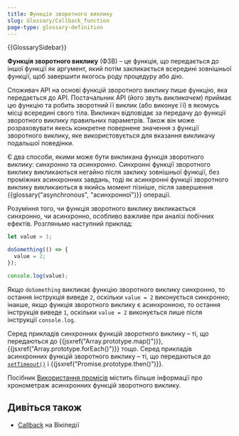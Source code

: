 ```yaml
---
title: Функція зворотного виклику
slug: Glossary/Callback_function
page-type: glossary-definition
---
```


{{GlossarySidebar}}

**Функція зворотного виклику** (ФЗВ) – це функція, що передається до іншої функції як аргумент, який потім закликається всередині зовнішньої функції, щоб завершити якогось роду процедуру або дію.

Споживач API на основі функцій зворотного виклику пише функцію, яка передається до API. Постачальник API (його звуть _викликачем_) приймає цю функцію та робить зворотний її виклик (або виконує її) в якомусь місці всередині свого тіла. Викликач відповідає за передачу до функції зворотного виклику правильних параметрів. Також він може розраховувати якесь конкретне повернене значення з функції зворотного виклику, яке використовується для вказання викликачу подальшої поведінки.

Є два способи, якими може бути викликана функція зворотного виклику: _синхронно_ та _асинхронно_. Синхронні функції зворотного виклику викликаються негайно після заклику зовнішньої функції, без проміжних асинхронних завдань, тоді як асинхронні функції зворотного виклику викликаються в якийсь момент пізніше, після завершення {{glossary("asynchronous", "асинхронної")}} операції.

Розуміння того, чи функція зворотного виклику викликається синхронно, чи асинхронно, особливо важливе при аналізі побічних ефектів. Розгляньмо наступний приклад:

```js
let value = 1;

doSomething(() => {
  value = 2;
});

console.log(value);
```

Якщо `doSomething` викликає функцію зворотного виклику синхронно, то остання інструкція виведе `2`, оскільки `value = 2` виконується синхронно; інакше, якщо функція зворотного виклику є асинхронною, то остання інструкція виведе `1`, оскільки `value = 2` виконується лише після інструкції `console.log`.

Серед прикладів синхронних функцій зворотного виклику – ті, що передаються до {{jsxref("Array.prototype.map()")}}, {{jsxref("Array.prototype.forEach()")}} тощо. Серед прикладів асинхронних функцій зворотного виклику – ті, що передаються до [`setTimeout()`](/uk/docs/Web/API/setTimeout) і {{jsxref("Promise.prototype.then()")}}.

Посібник [Використання промісів](/uk/docs/Web/JavaScript/Guide/Using_promises#khronometrazh) містить більше інформації про хронометраж асинхронних функцій зворотного виклику.

## Дивіться також

- [Callback](<https://uk.wikipedia.org/wiki/Callback_(%D0%BF%D1%80%D0%BE%D0%B3%D1%80%D0%B0%D0%BC%D1%83%D0%B2%D0%B0%D0%BD%D0%BD%D1%8F)>) на Вікіпедії
